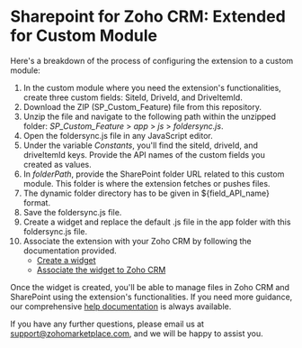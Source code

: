 # Sharepoint for Zoho CRM: Extended for Custom Module

Here's a breakdown of the process of configuring the extension to a custom module:
1. In the custom module where you need the extension's functionalities, create three custom fields: SiteId, DriveId, and DriveItemId.
2. Download the ZIP (SP_Custom_Feature) file from this repository.
3. Unzip the file and navigate to the following path within the unzipped folder: *SP_Custom_Feature* > *app* > *js* > *foldersync.js*.
4. Open the foldersync.js file in any JavaScript editor.
5. Under the variable *Constants*, you'll find the siteId, driveId, and driveItemId keys. Provide the API names of the custom fields you created as values.
6. In *folderPath*, provide the SharePoint folder URL related to this custom module. This folder is where the extension fetches or pushes files.
7. The dynamic folder directory has to be given in ${field_API_name} format.
8. Save the foldersync.js file.
9. Create a widget and replace the default .js file in the app folder with this foldersync.js file. 
10. Associate the extension with your Zoho CRM by following the documentation provided.
    - [Create a widget](https://help.zoho.com/portal/en/community/topic/extension-pointers-working-with-widgets-to-power-up-extension-capabilities-part-1)
    - [Associate the widget to Zoho CRM](https://www.zoho.com/crm/developer/docs/widgets/usage.html)

Once the widget is created, you'll be able to manage files in Zoho CRM and SharePoint using the extension's functionalities. If you need more guidance, our comprehensive [help documentation](https://help.zoho.com/portal/en/kb/crm/extensions/marketing/articles/sharepoint-for-zoho-crm) is always available.

If you have any further questions, please email us at [support@zohomarketplace.com](mailto:support@zohomarketplace.com), and we will be happy to assist you.

